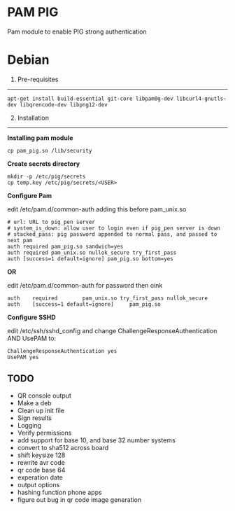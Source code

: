 PAM PIG
================================
Pam module to enable PIG strong authentication

Debian
======

1. Pre-requisites
-----------------
	apt-get install build-essential git-core libpam0g-dev libcurl4-gnutls-dev libqrencode-dev libpng12-dev

2. Installation
---------------

**Installing pam module**

	cp pam_pig.so /lib/security

**Create secrets directory**

	mkdir -p /etc/pig/secrets
	cp temp.key /etc/pig/secrets/<USER>

**Configure Pam**

edit /etc/pam.d/common-auth adding this before pam_unix.so

	# url: URL to pig_pen server
	# system_is_down: allow user to login even if pig_pen server is down
	# stacked_pass: pig password appended to normal pass, and passed to next pam
	auth required pam_pig.so sandwich=yes
	auth required pam_unix.so nullok_secure try_first_pass
	auth [success=1 default=ignore] pam_pig.so bottom=yes

**OR**

edit /etc/pam.d/common-auth  for password then oink

	auth    required        pam_unix.so try_first_pass nullok_secure                                                      
	auth    [success=1 default=ignore]     pam_pig.so 

**Configure SSHD**

edit /etc/ssh/sshd_config and change ChallengeResponseAuthentication AND UsePAM to:

	ChallengeResponseAuthentication yes
	UsePAM yes


	

TODO
----
* QR console output
* Make a deb
* Clean up init file
* Sign results
* Logging
* Verify permissions
* add support for base 10, and base 32 number systems
* convert to sha512 across board
* shift keysize 128
* rewrite avr code
* qr code base 64
* experation date
* output options
* hashing function phone apps
* figure out bug in qr code image generation
